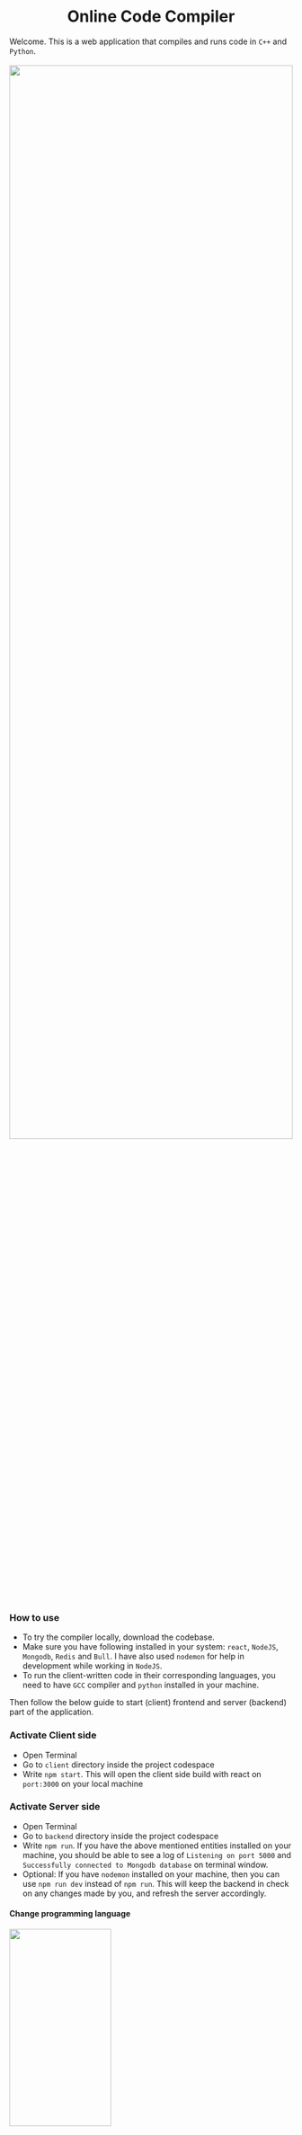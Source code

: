 <h1 align="center">Online Code Compiler</h1>

Welcome. This is a web application that compiles and runs code in `C++` and `Python`. <br /> <br />
<img src="https://github.com/jigyansunanda/Online-Code-Compiler/blob/master/media/app.png" height="70%" width="100%" >

### How to use
- To try the compiler locally, download the codebase. 
- Make sure you have following installed in your system: `react`, `NodeJS`, `Mongodb`, `Redis` and `Bull`. I have also used `nodemon` for help in development while working in `NodeJS`. 
- To run the client-written code in their corresponding languages, you need to have `GCC` compiler and `python` installed in your machine.

Then follow the below guide to start (client) frontend and server (backend) part of the application.

### Activate Client side
- Open Terminal
- Go to `client` directory inside the project codespace
- Write `npm start`. This will open the client side build with react on `port:3000` on your local machine

### Activate Server side
- Open Terminal
- Go to `backend` directory inside the project codespace
- Write `npm run`. If you have the above mentioned entities installed on your machine, you should be able to see a log of `Listening on port 5000` and `Successfully connected to Mongodb database` on terminal window.
- Optional: If you have `nodemon` installed on your machine, then you can use `npm run dev` instead of `npm run`. This will keep the backend in check on any changes made by you, and refresh the server accordingly.

#### Change programming language
<img src="https://github.com/jigyansunanda/Online-Code-Compiler/blob/master/media/language-selection.gif" height="30%" width="60%" align="center">

#### Code exceution status
<img src="https://github.com/jigyansunanda/Online-Code-Compiler/blob/master/media/execution-status.gif" height="30%" width="60%" align="center">

#### Switch theme
<img src="https://github.com/jigyansunanda/Online-Code-Compiler/blob/master/media/theme-change.gif" height="70%" width="100%" align="center">
